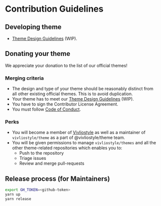 # Contribution Guidelines

## Developing theme

- [Theme Design Guidelines](DESIGN.md) (WIP).

## Donating your theme

We appreciate your donation to the list of our official themes!

### Merging criteria

- The design and type of your theme should be reasonably distinct from all other existing official themes. This is to avoid duplication.
- Your theme has to meet our [Theme Design Guidelines](DESIGN.md) (WIP).
- You have to sign the Contributor License Agreement.
- You must follow [Code of Conduct](CODE_OF_CONDUCT.md).

### Perks

- You will become a member of [Vivliostyle](https://github.com/vivliostyle) as well as a maintainer of `vivliostyle/theme` as a part of @vivliostyle/theme team.
- You will be given permissions to manage `vivliostyle/themes` and all the other theme-related repositories which enables you to:
  - Push to the repository
  - Triage issues
  - Review and merge pull-requests

## Release process (for Maintainers)

```bash
export GH_TOKEN=<github-token>
yarn up
yarn release
```
